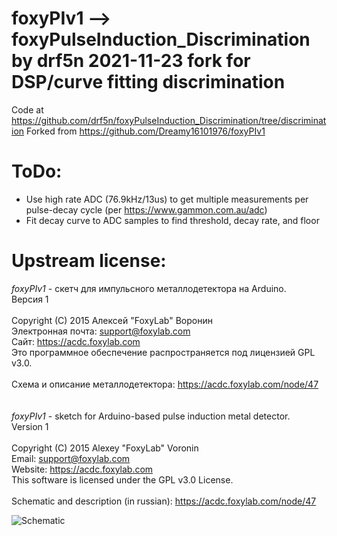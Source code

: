 # foxyPIv1 --> foxyPulseInduction_Discrimination by  drf5n 2021-11-23 fork for DSP/curve fitting discrimination

Code at https://github.com/drf5n/foxyPulseInduction_Discrimination/tree/discrimination 
Forked from https://github.com/Dreamy16101976/foxyPIv1

# ToDo:

* Use high rate ADC (76.9kHz/13us) to get multiple measurements per pulse-decay cycle (per https://www.gammon.com.au/adc)
* Fit decay curve to ADC samples to find threshold, decay rate, and floor

# Upstream license:

<i>foxyPIv1</i> - скетч для импульсного металлодетектора на Arduino.<br/>
Версия 1<br/><br/>
Copyright (C) 2015 Алексей "FoxyLab" Воронин<br/>
Электронная почта:    support@foxylab.com<br/>
Сайт:  https://acdc.foxylab.com<br/>
Это программное обеспечение распространяется под лицензией GPL v3.0.<br/><br/>
Схема и описание металлодетектора: https://acdc.foxylab.com/node/47<br/><br/><br/>
<i>foxyPIv1</i> - sketch for Arduino-based pulse induction metal detector.<br/>
Version 1<br/><br/>
Copyright (C) 2015 Alexey "FoxyLab" Voronin<br/>
Email:    support@foxylab.com<br/>
Website:  https://acdc.foxylab.com<br/>
This software is licensed under the GPL v3.0 License.<br/><br/>
Schematic and description (in russian): https://acdc.foxylab.com/node/47

![Schematic](https://acdc.foxylab.com/sites/default/files/foxyPIv2.png)
